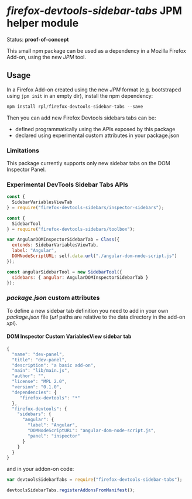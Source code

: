 *firefox-devtools-sidebar-tabs* JPM helper module
=================================================

Status: **proof-of-concept**

This small npm package can be used as a dependency in a Mozilla Firefox Add-on,
using the new *JPM* tool.

## Usage

In a Firefox Add-on created using the new *JPM* format (e.g. bootstraped using ```jpm init```
in an empty dir), install the npm dependency:

```js 
npm install rpl/firefox-devtools-sidebar-tabs --save
```

Then you can add new Firefox Devtools sidebars tabs can be:
- defined programmatically using the APIs exposed by this package
- declared using experimental custom attributes in your package.json

### Limitations

This package currently supports only new sidebar tabs on the DOM Inspector Panel.

### Experimental DevTools Sidebar Tabs APIs

```js
const {
  SidebarVariablesViewTab
} = require("firefox-devtools-sidebars/inspector-sidebars");

const {
  SidebarTool
} = require("firefox-devtools-sidebars/toolbox");

var AngularDOMInspectorSidebarTab = Class({
  extends: SidebarVariablesViewTab,
  label: "Angular",
  DOMNodeScriptURL: self.data.url("./angular-dom-node-script.js")
});

const angularSidebarTool = new SidebarTool({
  sidebars: { angular: AngularDOMInspectorSidebarTab }
});
```

### *package.json* custom attributes

To define a new sidebar tab definition you need to add in your own *package.json*
file (*url* paths are relative to the data directory in the add-on *xpi*).

#### DOM Inspector Custom VariablesView sidebar tab

```js
{
  "name": "dev-panel",
  "title": "dev-panel",
  "description": "a basic add-on",
  "main": "lib/main.js",
  "author": "",
  "license": "MPL 2.0",
  "version": "0.1.0",
  "dependencies": {
     "firefox-devtools": "*"
  },
  "firefox-devtools": {
    "sidebars": {
      "angular": {
        "label": "Angular",
        "DOMNodeScriptURL": "angular-dom-node-script.js",
        "panel": "inspector"
      }
    }
  }
}
```

and in your addon-on code:

```js
var devtoolsSidebarTabs = require("firefox-devtools-sidebar-tabs");

devtoolsSidebarTabs.registerAddonsFromManifest();
```
